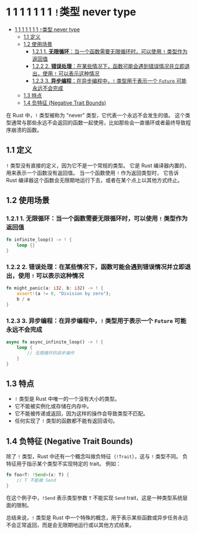 # 1 1 1 1 1 1 1 `!`类型 never type

<!-- TOC START -->
- [1 1 1 1 1 1 1 `!`类型 never type](#1-1-1-1-1-1-1-类型-never-type)
  - [1.1 定义](#11-定义)
  - [1.2 使用场景](#12-使用场景)
    - [1.2.1 1. **无限循环**：当一个函数需要无限循环时，可以使用 `!` 类型作为返回值](#121-1-无限循环当一个函数需要无限循环时可以使用--类型作为返回值)
    - [1.2.2 2. **错误处理**：在某些情况下，函数可能会遇到错误情况并立即退出，使用 `!` 可以表示这种情况](#122-2-错误处理在某些情况下函数可能会遇到错误情况并立即退出使用--可以表示这种情况)
    - [1.2.3 3. **异步编程**：在异步编程中，`!` 类型用于表示一个 `Future` 可能永远不会完成](#123-3-异步编程在异步编程中-类型用于表示一个-future-可能永远不会完成)
  - [1.3 特点](#13-特点)
  - [1.4 负特征 (Negative Trait Bounds)](#14-负特征-negative-trait-bounds)
<!-- TOC END -->

在 Rust 中，`!` 类型被称为 "never" 类型，它代表一个永远不会发生的值。
这个类型通常与那些永远不会返回的函数一起使用，比如那些会一直循环或者最终导致程序崩溃的函数。

## 1.1 定义

`!` 类型没有直接的定义，因为它不是一个常规的类型。
它是 Rust 编译器内置的，用来表示一个函数没有返回值。
当一个函数使用 `!` 作为返回类型时，
它告诉 Rust 编译器这个函数会无限期地运行下去，或者在某个点上以其他方式终止。

## 1.2 使用场景

### 1.2.1 1. **无限循环**：当一个函数需要无限循环时，可以使用 `!` 类型作为返回值

```rust
fn infinite_loop() -> ! {
    loop {}
}

```

### 1.2.2 2. **错误处理**：在某些情况下，函数可能会遇到错误情况并立即退出，使用 `!` 可以表示这种情况

```rust
fn might_panic(a: i32, b: i32) -> ! {
    assert!(a != 0, "Division by zero");
    b / a
}

```

### 1.2.3 3. **异步编程**：在异步编程中，`!` 类型用于表示一个 `Future` 可能永远不会完成

```rust
async fn async_infinite_loop() -> ! {
    loop {
        // 无限循环的异步操作
    }
}

```

## 1.3 特点

- `!` 类型是 Rust 中唯一的一个没有大小的类型。
- 它不能被实例化或存储在内存中。
- 它不能被传递或返回，因为这样的操作会导致类型不匹配。
- 任何实现了 `!` 类型的函数都不能有返回语句。

## 1.4 负特征 (Negative Trait Bounds)

除了 `!` 类型，Rust 中还有一个概念叫做负特征（`!Trait`），这与 `!` 类型不同。
负特征用于指示某个类型不实现特定的 trait。
例如：

```rust
fn foo<T: !Send>(x: T) {
    // T 不能被 Send
}

```

在这个例子中，`!Send` 表示类型参数 `T` 不能实现 `Send` trait，这是一种类型系统层面的限制。

总结来说，`!` 类型是 Rust 中一个特殊的概念，用于表示某些函数或异步任务永远不会正常返回，而是会无限期地运行或以其他方式结束。
